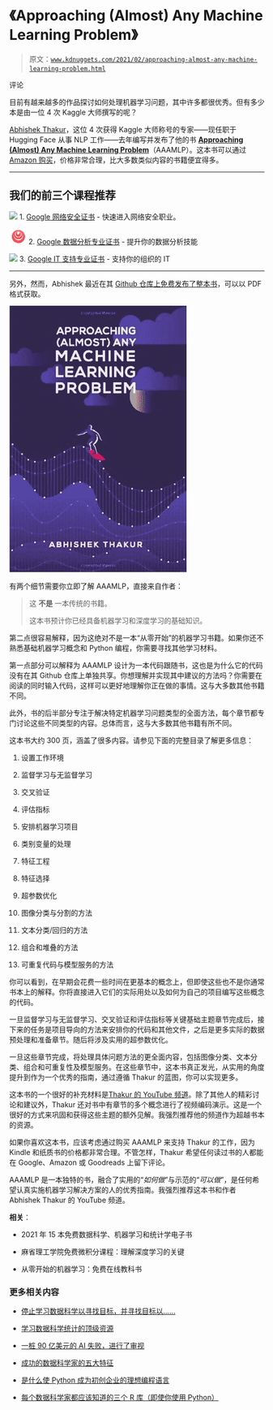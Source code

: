 # 《Approaching (Almost) Any Machine Learning Problem》

> 原文：[`www.kdnuggets.com/2021/02/approaching-almost-any-machine-learning-problem.html`](https://www.kdnuggets.com/2021/02/approaching-almost-any-machine-learning-problem.html)

评论

目前有越来越多的作品探讨如何处理机器学习问题，其中许多都很优秀。但有多少本是由一位 4 次 Kaggle 大师撰写的呢？

[Abhishek Thakur](https://www.kaggle.com/abhishek)，这位 4 次获得 Kaggle 大师称号的专家——现任职于 Hugging Face 从事 NLP 工作——去年编写并发布了他的书 **[Approaching (Almost) Any Machine Learning Problem](https://github.com/abhishekkrthakur/approachingalmost)**（AAAMLP）。这本书可以通过 [Amazon 购买](https://www.amazon.com/dp/8269211508)，价格非常合理，比大多数类似内容的书籍便宜得多。

* * *

## 我们的前三个课程推荐

![](img/0244c01ba9267c002ef39d4907e0b8fb.png) 1\. [Google 网络安全证书](https://www.kdnuggets.com/google-cybersecurity) - 快速进入网络安全职业。

![](img/e225c49c3c91745821c8c0368bf04711.png) 2\. [Google 数据分析专业证书](https://www.kdnuggets.com/google-data-analytics) - 提升你的数据分析技能

![](img/0244c01ba9267c002ef39d4907e0b8fb.png) 3\. [Google IT 支持专业证书](https://www.kdnuggets.com/google-itsupport) - 支持你的组织的 IT

* * *

另外，然而，Abhishek 最近在其 [Github 仓库上免费发布了整本书](https://github.com/abhishekkrthakur/approachingalmost)，可以以 PDF 格式获取。

![Image](img/8edfa771e8f291eea39308354f76d62c.png)

有两个细节需要你立即了解 AAAMLP，直接来自作者：

> 这 **不是** 一本传统的书籍。
> 
> 这本书预计你已经具备机器学习和深度学习的基础知识。

第二点很容易解释，因为这绝对不是一本“从零开始”的机器学习书籍。如果你还不熟悉基础机器学习概念和 Python 编程，你需要寻找其他学习材料。

第一点部分可以解释为 AAAMLP 设计为一本代码跟随书，这也是为什么它的代码没有在其 Github 仓库上单独共享。你想理解并实现其中建议的方法吗？你需要在阅读的同时输入代码，这样可以更好地理解你正在做的事情。这与大多数其他书籍不同。

此外，书的后半部分专注于解决特定机器学习问题类型的全面方法，每个章节都专门讨论这些不同类型的内容。总体而言，这与大多数其他书籍有所不同。

这本书大约 300 页，涵盖了很多内容。请参见下面的完整目录了解更多信息：

1.  设置工作环境

1.  监督学习与无监督学习

1.  交叉验证

1.  评估指标

1.  安排机器学习项目

1.  类别变量的处理

1.  特征工程

1.  特征选择

1.  超参数优化

1.  图像分类与分割的方法

1.  文本分类/回归的方法

1.  组合和堆叠的方法

1.  可重复代码与模型服务的方法

你可以看到，在早期会花费一些时间在更基本的概念上，但即使这些也不是你通常书本上的解释。你将直接进入它们的实际用处以及如何为自己的项目编写这些概念的代码。

一旦监督学习与无监督学习、交叉验证和评估指标等关键基础主题章节完成后，接下来的任务是项目导向的方法来安排你的代码和其他文件，之后是更多实际的数据预处理和准备章节。随后将涉及实用的超参数优化。

一旦这些章节完成，将处理具体问题方法的更全面内容，包括图像分类、文本分类、组合和可重复性及模型服务。在这些章节中，这本书真正发光，从实用的角度提升到作为一个优秀的指南，通过遵循 Thakur 的蓝图，你可以实现更多。

这本书的一个很好的补充材料是[Thakur 的 YouTube 频道](https://www.youtube.com/AbhishekThakurAbhi)。除了其他人的精彩讨论和建议外，Thakur 还对书中有章节的多个概念进行了视频编码演示。这是一个很好的方式来巩固和获得这些主题的额外见解。我强烈推荐他的频道作为超越书本的资源。

如果你喜欢这本书，应该考虑通过购买 AAAMLP 来支持 Thakur 的工作，因为 Kindle 和纸质书的价格都非常合理。不管怎样，Thakur 希望任何读过书的人都能在 Google、Amazon 或 Goodreads 上留下评论。

AAAMLP 是一本独特的书，融合了实用的“*如何做*”与示范的“*可以做*”，是任何希望认真实施机器学习解决方案的人的优秀指南。我强烈推荐这本书和作者 Abhishek Thakur 的 YouTube 频道。

**相关**：

+   2021 年 15 本免费数据科学、机器学习和统计学电子书

+   麻省理工学院免费微积分课程：理解深度学习的关键

+   从零开始的机器学习：免费在线教科书

### 更多相关内容

+   [停止学习数据科学以寻找目标，并寻找目标以……](https://www.kdnuggets.com/2021/12/stop-learning-data-science-find-purpose.html)

+   [学习数据科学统计的顶级资源](https://www.kdnuggets.com/2021/12/springboard-top-resources-learn-data-science-statistics.html)

+   [一桩 90 亿美元的 AI 失败，进行了审视](https://www.kdnuggets.com/2021/12/9b-ai-failure-examined.html)

+   [成功的数据科学家的五大特征](https://www.kdnuggets.com/2021/12/5-characteristics-successful-data-scientist.html)

+   [是什么使 Python 成为初创企业的理想编程语言](https://www.kdnuggets.com/2021/12/makes-python-ideal-programming-language-startups.html)

+   [每个数据科学家都应该知道的三个 R 库（即使你使用 Python）](https://www.kdnuggets.com/2021/12/three-r-libraries-every-data-scientist-know-even-python.html)
